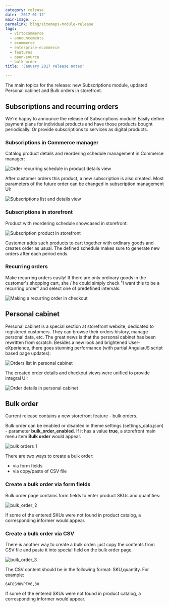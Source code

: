 ```yaml
---
category: release
date: '2017-01-12'
main-image: ...
permalink: blog/sitemaps-module-release
tags:
  - virtocommerce
  - announcements
  - ecommerce
  - enterprise-ecommerce
  - features
  - open-source
  - bulk-order
title: 'January 2017 release notes'

---
```

The main topics for the release: new Subscriptions module, updated Personal cabinet and Bulk orders in storefront.

## Subscriptions and recurring orders
We're happy to announce the release of Subscriptions module! Easily define payment plans for individual products and have those products bought periodically. Or provide subscriptions to services as digital products. 

### Subscriptions in Commerce manager
Catalog product details and reordering schedule management in Commerce manager:

![Order recurring schedule in product details view](assets/images/blog/product-order-schedule.png)

After customer orders this product, a new subscription is also created. Most parameters of the future order can be changed in subscription management UI:

![Subscriptions list and details view](assets/images/blog/subscription-list-details.png)

### Subscriptions in storefront

Product with reordering schedule showcased in storefront:

![Subscription product in storefront](assets/images/blog/storefront-product-with-subscription.png)

Customer adds such products to cart together with ordinary goods and creates order as usual. The defined schedule makes sure to generate new orders after each period ends.

### Recurring orders
Make recurring orders easily! If there are only ordinary goods in the customer's shopping cart, she / he could simply check "I want this to be a recurring order" and select one of predefined intervals:

![Making a recurring order in checkout](assets/images/blog/checkout-recurring1.PNG)

## Personal cabinet

Personal cabinet is a special section at storefront website, dedicated to registered customers. They can browse their orders history, manage personal data, etc. The great news is that the personal cabinet has been rewritten from scratch. Besides a new look and brightened User-eXperience, there goes stunning performance (with partial AngularJS script based page updates):

![Orders list in personal cabinet](assets/images/blog/personalCabinet-orders.png)

The created order details and checkout views were unified to provide integral UI:

![Order details in personal cabinet](assets/images/blog/personalCabinet-order.png)


## Bulk order

Current release contains a new storefront feature - bulk orders.

Bulk order can be enabled or disabled in theme settings (settings_data.json) - parameter **bulk_order_enabled**. If it has a value **true**, a storefront main menu item **Bulk order** would appear.

![bulk orders 1](assets/images/blog/bulk_order_1.png)

There are two ways to create a bulk order:

* via form fields
* via copy/paste of CSV file

### Create a bulk order via form fields

Bulk order page contains form fields to enter product SKUs and quantities:

![bulk_order_2](assets/images/blog/bulk_order_2.png)

If some of the entered SKUs were not found in product catalog, a corresponding informer would appear.

### Create a bulk order via CSV

There is another way to create a bulk order: just copy the contents from CSV file and paste it into special field on the bulk order page.

![bulk_order_3](assets/images/blog/bulk_order_3.png)

The CSV content should be in the following format: SKU,quantity. For example:

```
6AF8SM0VPFV6,30
```

If some of the entered SKUs were not found in product catalog, a corresponding informer would appear.